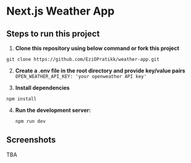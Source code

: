 # Next.js Weather App

## Steps to run this project

1. **Clone this repository using below command or fork this project**
```
git clone https://github.com/EziOPratikk/weather-app.git
```

2. **Create a .env file in the root directory and provide key/value pairs**
`OPEN_WEATHER_API_KEY: 'your openweather API key'`

3. **Install dependencies**
```
npm install
```
4. **Run the development server:**

   ```
   npm run dev
   ```
## Screenshots
TBA
